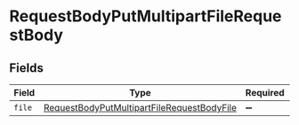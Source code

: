 # RequestBodyPutMultipartFileRequestBody


## Fields

| Field                                                                                                               | Type                                                                                                                | Required                                                                                                            | Description                                                                                                         |
| ------------------------------------------------------------------------------------------------------------------- | ------------------------------------------------------------------------------------------------------------------- | ------------------------------------------------------------------------------------------------------------------- | ------------------------------------------------------------------------------------------------------------------- |
| `file`                                                                                                              | [RequestBodyPutMultipartFileRequestBodyFile](../../models/operations/requestbodyputmultipartfilerequestbodyfile.md) | :heavy_minus_sign:                                                                                                  | N/A                                                                                                                 |